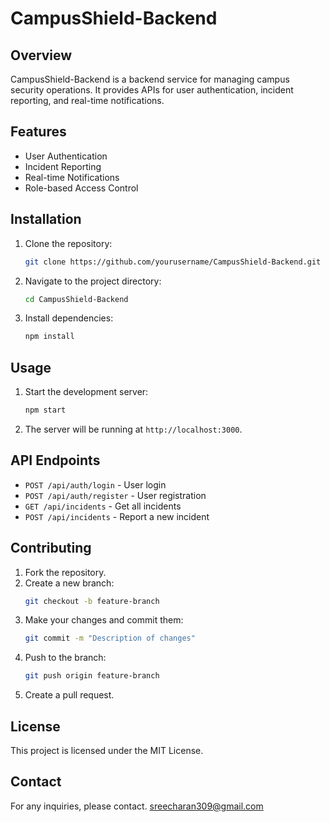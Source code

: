 # CampusShield-Backend

## Overview
CampusShield-Backend is a backend service for managing campus security operations. It provides APIs for user authentication, incident reporting, and real-time notifications.

## Features
- User Authentication
- Incident Reporting
- Real-time Notifications
- Role-based Access Control

## Installation
1. Clone the repository:
    ```bash
    git clone https://github.com/yourusername/CampusShield-Backend.git
    ```
2. Navigate to the project directory:
    ```bash
    cd CampusShield-Backend
    ```
3. Install dependencies:
    ```bash
    npm install
    ```

## Usage
1. Start the development server:
    ```bash
    npm start
    ```
2. The server will be running at `http://localhost:3000`.

## API Endpoints
- `POST /api/auth/login` - User login
- `POST /api/auth/register` - User registration
- `GET /api/incidents` - Get all incidents
- `POST /api/incidents` - Report a new incident

## Contributing
1. Fork the repository.
2. Create a new branch:
    ```bash
    git checkout -b feature-branch
    ```
3. Make your changes and commit them:
    ```bash
    git commit -m "Description of changes"
    ```
4. Push to the branch:
    ```bash
    git push origin feature-branch
    ```
5. Create a pull request.

## License
This project is licensed under the MIT License.

## Contact
For any inquiries, please contact.
sreecharan309@gmail.com
